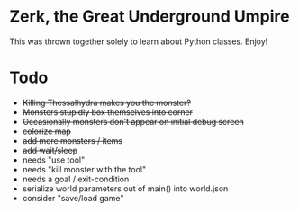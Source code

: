 # Zerk, the Great Underground Umpire

This was thrown together solely to learn about Python classes.  Enjoy!

# Todo

- ~~Killing Thessalhydra makes you the monster?~~
- ~~Monsters stupidly box themselves into corner~~
- ~~Occasionally monsters don't appear on initial debug screen~~
- ~~colorize map~~
- ~~add more monsters / items~~
- ~~add wait/sleep~~
- needs "use tool"
- needs "kill monster with the tool"
- needs a goal / exit-condition
- serialize world parameters out of main() into world.json
- consider "save/load game"
